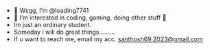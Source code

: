 - 👋 Wsgg, I’m @loading7741
- 👀 I’m interested in coding, gaming, doing other stuff 🙂
- Im just an ordinary student.
- Someday i will do great things.........
- If u want to reach me, email my acc. santhosh69.2023@gmail.com

<!---
loading7741/loading7741 is a ✨ special ✨ repository because its `README.md` (this file) appears on your GitHub profile.
You can click the Preview link to take a look at your changes.
--->
